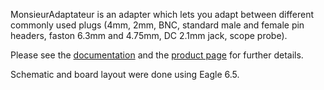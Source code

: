 MonsieurAdaptateur is an adapter which lets you adapt between different commonly used plugs (4mm, 2mm, BNC, standard male and female pin headers, faston 6.3mm and 4.75mm, DC 2.1mm jack, scope probe).

Please see the [documentation](http://felitek.de/products/moniseur-adaptateur/documentation/) and the [product page](http://felitek.de/products/moniseur-adaptateur/) for further details.

Schematic and board layout were done using Eagle 6.5.


